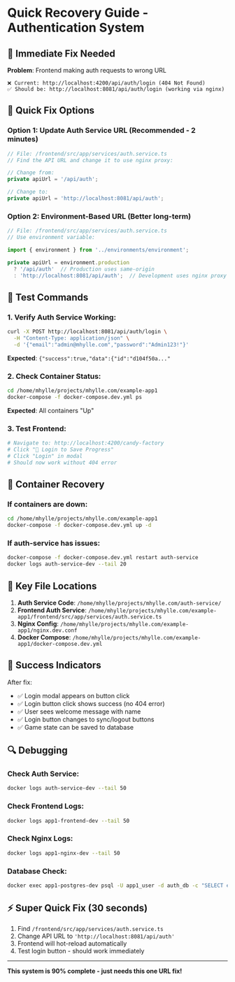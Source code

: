 # Quick Recovery Guide - Authentication System

## 🚀 Immediate Fix Needed

**Problem**: Frontend making auth requests to wrong URL
```
❌ Current: http://localhost:4200/api/auth/login (404 Not Found)
✅ Should be: http://localhost:8081/api/auth/login (working via nginx)
```

## 🔧 Quick Fix Options

### Option 1: Update Auth Service URL (Recommended - 2 minutes)
```typescript
// File: /frontend/src/app/services/auth.service.ts
// Find the API URL and change it to use nginx proxy:

// Change from:
private apiUrl = '/api/auth';

// Change to:
private apiUrl = 'http://localhost:8081/api/auth';
```

### Option 2: Environment-Based URL (Better long-term)
```typescript
// File: /frontend/src/app/services/auth.service.ts
// Use environment variable:

import { environment } from '../environments/environment';

private apiUrl = environment.production 
  ? '/api/auth'  // Production uses same-origin
  : 'http://localhost:8081/api/auth';  // Development uses nginx proxy
```

## 🧪 Test Commands

### 1. Verify Auth Service Working:
```bash
curl -X POST http://localhost:8081/api/auth/login \
  -H "Content-Type: application/json" \
  -d '{"email":"admin@mhylle.com","password":"Admin123!"}'
```
**Expected**: `{"success":true,"data":{"id":"d104f50a..."`

### 2. Check Container Status:
```bash
cd /home/mhylle/projects/mhylle.com/example-app1
docker-compose -f docker-compose.dev.yml ps
```
**Expected**: All containers "Up"

### 3. Test Frontend:
```bash
# Navigate to: http://localhost:4200/candy-factory
# Click "🔑 Login to Save Progress"
# Click "Login" in modal
# Should now work without 404 error
```

## 🐳 Container Recovery

### If containers are down:
```bash
cd /home/mhylle/projects/mhylle.com/example-app1
docker-compose -f docker-compose.dev.yml up -d
```

### If auth-service has issues:
```bash
docker-compose -f docker-compose.dev.yml restart auth-service
docker logs auth-service-dev --tail 20
```

## 📍 Key File Locations

1. **Auth Service Code**: `/home/mhylle/projects/mhylle.com/auth-service/`
2. **Frontend Auth Service**: `/home/mhylle/projects/mhylle.com/example-app1/frontend/src/app/services/auth.service.ts`
3. **Nginx Config**: `/home/mhylle/projects/mhylle.com/example-app1/nginx.dev.conf`
4. **Docker Compose**: `/home/mhylle/projects/mhylle.com/example-app1/docker-compose.dev.yml`

## 🎯 Success Indicators

After fix:
- ✅ Login modal appears on button click
- ✅ Login button click shows success (no 404 error)
- ✅ User sees welcome message with name
- ✅ Login button changes to sync/logout buttons
- ✅ Game state can be saved to database

## 🔍 Debugging

### Check Auth Service:
```bash
docker logs auth-service-dev --tail 50
```

### Check Frontend Logs:
```bash
docker logs app1-frontend-dev --tail 50
```

### Check Nginx Logs:
```bash
docker logs app1-nginx-dev --tail 50
```

### Database Check:
```bash
docker exec app1-postgres-dev psql -U app1_user -d auth_db -c "SELECT email, first_name FROM users;"
```

## ⚡ Super Quick Fix (30 seconds)

1. Find `/frontend/src/app/services/auth.service.ts`
2. Change API URL to `'http://localhost:8081/api/auth'`
3. Frontend will hot-reload automatically
4. Test login button - should work immediately

---
**This system is 90% complete - just needs this one URL fix!**